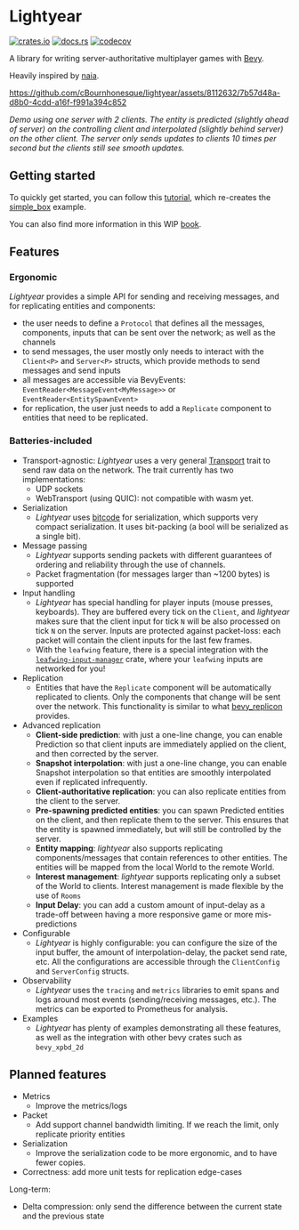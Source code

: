 # Lightyear

[![crates.io](https://img.shields.io/crates/v/lightyear)](https://crates.io/crates/lightyear)
[![docs.rs](https://docs.rs/lightyear/badge.svg)](https://docs.rs/lightyear)
[![codecov](https://codecov.io/gh/cBournhonesque/lightyear/branch/main/graph/badge.svg?token=N1G28NQB1L)](https://codecov.io/gh/cBournhonesque/lightyear)

A library for writing server-authoritative multiplayer games with [Bevy](https://bevyengine.org/).

Heavily inspired by [naia](https://github.com/naia-lib/naia).


https://github.com/cBournhonesque/lightyear/assets/8112632/7b57d48a-d8b0-4cdd-a16f-f991a394c852

*Demo using one server with 2 clients. The entity is predicted (slightly ahead of server) on the controlling client and interpolated (slightly behind server) on the other client.
The server only sends updates to clients 10 times per second but the clients still see smooth updates.*



## Getting started

To quickly get started, you can follow this [tutorial](https://cbournhonesque.github.io/lightyear/book/tutorial/title.html), which re-creates the [simple_box](https://github.com/cBournhonesque/lightyear/tree/main/examples/simple_box) example.

You can also find more information in this WIP [book](https://cbournhonesque.github.io/lightyear/book/).

## Features

### Ergonomic

*Lightyear* provides a simple API for sending and receiving messages, and for replicating entities and components:
- the user needs to define a `Protocol` that defines all the messages, components, inputs that can be sent over the network; as well as the channels
- to send messages, the user mostly only needs to interact with the `Client<P>` and `Server<P>` structs, which provide methods to send messages and send inputs
- all messages are accessible via BevyEvents: `EventReader<MessageEvent<MyMessage>>` or `EventReader<EntitySpawnEvent>`
- for replication, the user just needs to add a `Replicate` component to entities that need to be replicated.

### Batteries-included

- Transport-agnostic: *Lightyear* uses a very general [Transport](https://github.com/cBournhonesque/lightyear/blob/main/lightyear/src/transport/mod.rs) trait to send raw data on the network.
  The trait currently has two implementations:
  - UDP sockets
  - WebTransport (using QUIC): not compatible with wasm yet.
- Serialization
  - *Lightyear* uses [bitcode](https://github.com/SoftbearStudios/bitcode/tree/main) for serialization, which supports very compact serialization. It uses bit-packing (a bool will be serialized as a single bit).
- Message passing
  - *Lightyear* supports sending packets with different guarantees of ordering and reliability through the use of channels.
  - Packet fragmentation (for messages larger than ~1200 bytes) is supported
- Input handling
  - *Lightyear* has special handling for player inputs (mouse presses, keyboards).
    They are buffered every tick on the `Client`, and *lightyear* makes sure that the client input for tick `N` will be also processed on tick `N` on the server.
    Inputs are protected against packet-loss: each packet will contain the client inputs for the last few frames.
  - With the `leafwing` feature, there is a special integration with the [`leafwing-input-manager`](https://github.com/Leafwing-Studios/leafwing-input-manager) crate, where your `leafwing` inputs are networked for you!
- Replication
  - Entities that have the `Replicate` component will be automatically replicated to clients. Only the components that change will be sent over the network. This functionality is similar to what [bevy_replicon](https://github.com/lifescapegame/bevy_replicon) provides.
- Advanced replication
  - **Client-side prediction**: with just a one-line change, you can enable Prediction so that client inputs are immediately applied on the client, and then corrected by the server.
  - **Snapshot interpolation**: with just a one-line change, you can enable Snapshot interpolation so that entities are smoothly interpolated even if replicated infrequently.
  - **Client-authoritative replication**: you can also replicate entities from the client to the server.
  - **Pre-spawning predicted entities**: you can spawn Predicted entities on the client, and then replicate them to the server. This ensures that the entity
    is spawned immediately, but will still be controlled by the server.
  - **Entity mapping**: *lightyear* also supports replicating components/messages that contain references to other entities. The entities will be mapped from the local World to the remote World.
  - **Interest management**: *lightyear* supports replicating only a subset of the World to clients. Interest management is made flexible by the use of `Rooms`
  - **Input Delay**: you can add a custom amount of input-delay as a trade-off between having a more responsive game or more mis-predictions
- Configurable
  - *Lightyear* is highly configurable: you can configure the size of the input buffer, the amount of interpolation-delay, the packet send rate, etc.
    All the configurations are accessible through the `ClientConfig` and `ServerConfig` structs.
- Observability
  - *Lightyear* uses the `tracing` and `metrics` libraries to emit spans and logs around most events (sending/receiving messages, etc.). The metrics
    can be exported to Prometheus for analysis.
- Examples
  - *Lightyear* has plenty of examples demonstrating all these features, as well as the integration with other bevy crates such as `bevy_xpbd_2d`

## Planned features

- Metrics
    - Improve the metrics/logs
- Packet
    - Add support channel bandwidth limiting. If we reach the limit, only replicate priority entities
- Serialization
    - Improve the serialization code to be more ergonomic, and to have fewer copies.
- Correctness: add more unit tests for replication edge-cases

Long-term:
- Delta compression: only send the difference between the current state and the previous state
